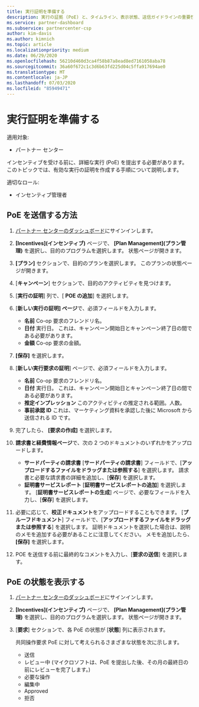 ```yaml
---
title: 実行証明を準備する
description: 実行の証拠 (PoE) と、タイムライン、表示状態、送信ガイドラインの重要性を理解します。
ms.service: partner-dashboard
ms.subservice: partnercenter-csp
author: kim-davis
ms.author: kimnich
ms.topic: article
ms.localizationpriority: medium
ms.date: 06/29/2020
ms.openlocfilehash: 56210d460d3ca4f58b87a8ead8ed7161058aba78
ms.sourcegitcommit: 36a60f672c1c3d6b63fd225d04c5ffa917694ae0
ms.translationtype: MT
ms.contentlocale: ja-JP
ms.lasthandoff: 07/03/2020
ms.locfileid: "85949471"
---
```

# <a name="prepare-your-proof-of-execution"></a>実行証明を準備する

適用対象:

- パートナー センター

インセンティブを受ける前に、詳細な実行 (PoE) を提出する必要があります。 このトピックでは、有効な実行の証明を作成する手順について説明します。

適切なロール:

- インセンティブ管理者

## <a name="how-to-submit-a-poe"></a>PoE を送信する方法

1. [パートナー センターのダッシュボード](https://partner.microsoft.com/dashboard/)にサインインします。

2. **[Incentives]\(インセンティブ\)** ページで、 **[Plan Management]\(プラン管理\)** を選択し、目的のプログラムを選択します。 状態ページが開きます。

3. **[プラン]** セクションで、目的のプランを選択します。 このプランの状態ページが開きます。

4. [**キャンペーン**] セクションで、目的のアクティビティを見つけます。

5. [**実行の証明**] 列で、[ **POE の追加**] を選択します。

6. [**新しい実行の証明] ページ**で、必須フィールドを入力します。

   - **名前** Co-op 要求のフレンドリ名。
   - **日付** 実行日。 これは、キャンペーン開始日とキャンペーン終了日の間である必要があります。
   - **金額** Co-op 要求の金額。

7. **[保存]** を選択します。

8. [**新しい実行要求の証明**] ページで、必須フィールドを入力します。

   - **名前** Co-op 要求のフレンドリ名。
   - **日付** 実行日。 これは、キャンペーン開始日とキャンペーン終了日の間である必要があります。
   - **推定インプレッション**  このアクティビティの推定される範囲。人数。
   - **事前承認 ID**  これは、マーケティング資料を承認した後に Microsoft から送信される ID です。

9. 完了したら、 **[要求の作成]** を選択します。

10. **請求書と経費情報ページ**で、次の 2 つのドキュメントのいずれかをアップロードします。
    - **サードパーティの請求書** [**サードパーティの請求書**] フィールドで、[**アップロードするファイルをドラッグまたは参照する**] を選択します。 請求書と必要な請求書の詳細を追加し、[**保存**] を選択します。
    - **証明書サービスレポート** [**証明書サービスレポートの追加**] を選択します。 [**証明書サービスレポートの生成**] ページで、必要なフィールドを入力し、[**保存**] を選択します。

11. 必要に応じて、**校正ドキュメント**をアップロードすることもできます。 [**プルーフドキュメント**] フィールドで、[**アップロードするファイルをドラッグまたは参照する**] を選択します。 証明ドキュメントを選択した場合は、説明のメモを追加する必要があることに注意してください。 メモを追加したら、 **[保存]** を選択します。

12. POE を送信する前に最終的なコメントを入力し、[**要求の送信**] を選択します。

## <a name="view-the-status-of-a-poe"></a>PoE の状態を表示する

1. [パートナー センターのダッシュボード](https://partner.microsoft.com/dashboard/)にサインインします。

2. **[Incentives]\(インセンティブ\)** ページで、 **[Plan Management]\(プラン管理\)** を選択し、目的のプログラムを選択します。 状態ページが開きます。

3. [**要求**] セクションで、各 PoE の状態が [**状態**] 列に表示されます。

   共同操作要求 PoE に対して考えられるさまざまな状態を次に示します。

   - 送信
   - レビュー中 (マイクロソフトは、PoE を提出した後、その月の最終日の前にレビューを完了します。)
   - 必要な操作
   - 編集中
   - Approved
   - 拒否
